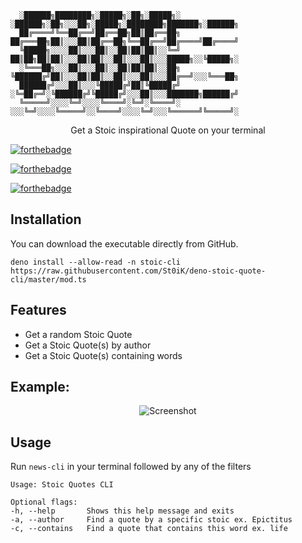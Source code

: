 ```
  ░██████╗████████╗░█████╗░██╗░█████╗░  ░██████╗░██╗░░░██╗░█████╗░████████╗███████╗░██████╗
  ██╔════╝╚══██╔══╝██╔══██╗██║██╔══██╗  ██╔═══██╗██║░░░██║██╔══██╗╚══██╔══╝██╔════╝██╔════╝
  ╚█████╗░░░░██║░░░██║░░██║██║██║░░╚═╝  ██║██╗██║██║░░░██║██║░░██║░░░██║░░░█████╗░░╚█████╗░
  ░╚═══██╗░░░██║░░░██║░░██║██║██║░░██╗  ╚██████╔╝██║░░░██║██║░░██║░░░██║░░░██╔══╝░░░╚═══██╗
  ██████╔╝░░░██║░░░╚█████╔╝██║╚█████╔╝  ░╚═██╔═╝░╚██████╔╝╚█████╔╝░░░██║░░░███████╗██████╔╝
  ╚═════╝░░░░╚═╝░░░░╚════╝░╚═╝░╚════╝░  ░░░╚═╝░░░░╚═════╝░░╚════╝░░░░╚═╝░░░╚══════╝╚═════╝░
```
<p align="center">Get a Stoic inspirational Quote on your terminal</p>

[![forthebadge](https://forthebadge.com/images/badges/compatibility-ie-6.svg)](https://forthebadge.com)

[![forthebadge](https://forthebadge.com/images/badges/certified-snoop-lion.svg)](https://forthebadge.com)

[![forthebadge](https://forthebadge.com/images/badges/contains-technical-debt.svg)](https://forthebadge.com)

## Installation

You can download the executable directly from GitHub.

```
deno install --allow-read -n stoic-cli https://raw.githubusercontent.com/St0iK/deno-stoic-quote-cli/master/mod.ts
```

## Features

- Get a random Stoic Quote
- Get a Stoic Quote(s) by author
- Get a Stoic Quote(s) containing words

## Example:

<p align="center"><img src="https://i.imgur.com/d1F2b1A.png" alt="Screenshot"/></p>

## Usage

Run `news-cli` in your terminal followed by any of the filters

```
Usage: Stoic Quotes CLI

Optional flags:
-h, --help	     Shows this help message and exits
-a, --author	 Find a quote by a specific stoic ex. Epictitus
-c, --contains	 Find a quote that contains this word ex. life
```